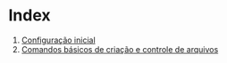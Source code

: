 # Index

1. [Configuração inicial][0]
2. [Comandos básicos de criação e controle de arquivos][1]

[git]: http://git-scm.com
[GitHub]: https://github.com
[0]: 0_configuracao-inicial.md
[1]: 1_comandos-basicos.md